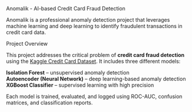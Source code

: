   Anomalik - AI-based Credit Card Fraud Detection

Anomalik is a professional anomaly detection project that leverages machine learning and deep learning to identify fraudulent transactions in credit card data.

 Project Overview

This project addresses the critical problem of **credit card fraud detection** using the [Kaggle Credit Card Dataset](https://www.kaggle.com/datasets/mlg-ulb/creditcardfraud). It includes three different models:

 **Isolation Forest** – unsupervised anomaly detection  
 **Autoencoder (Neural Network)** – deep learning-based anomaly detection  
 **XGBoost Classifier** – supervised learning with high precision

Each model is trained, evaluated, and logged using ROC-AUC, confusion matrices, and classification reports.


